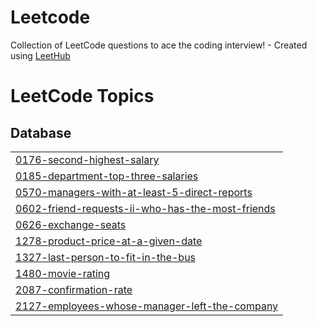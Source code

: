 # Leetcode
Collection of LeetCode questions to ace the coding interview! - Created using [LeetHub](https://github.com/QasimWani/LeetHub)

<!---LeetCode Topics Start-->
# LeetCode Topics
## Database
|  |
| ------- |
| [0176-second-highest-salary](https://github.com/kunal1406/Leetcode/tree/master/0176-second-highest-salary) |
| [0185-department-top-three-salaries](https://github.com/kunal1406/Leetcode/tree/master/0185-department-top-three-salaries) |
| [0570-managers-with-at-least-5-direct-reports](https://github.com/kunal1406/Leetcode/tree/master/0570-managers-with-at-least-5-direct-reports) |
| [0602-friend-requests-ii-who-has-the-most-friends](https://github.com/kunal1406/Leetcode/tree/master/0602-friend-requests-ii-who-has-the-most-friends) |
| [0626-exchange-seats](https://github.com/kunal1406/Leetcode/tree/master/0626-exchange-seats) |
| [1278-product-price-at-a-given-date](https://github.com/kunal1406/Leetcode/tree/master/1278-product-price-at-a-given-date) |
| [1327-last-person-to-fit-in-the-bus](https://github.com/kunal1406/Leetcode/tree/master/1327-last-person-to-fit-in-the-bus) |
| [1480-movie-rating](https://github.com/kunal1406/Leetcode/tree/master/1480-movie-rating) |
| [2087-confirmation-rate](https://github.com/kunal1406/Leetcode/tree/master/2087-confirmation-rate) |
| [2127-employees-whose-manager-left-the-company](https://github.com/kunal1406/Leetcode/tree/master/2127-employees-whose-manager-left-the-company) |
<!---LeetCode Topics End-->